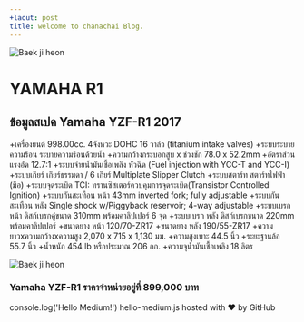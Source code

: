 ```yaml
---
+laout: post
title: welcome to chanachai Blog.
---
```

![Baek ji heon](https://s-media-cache-ak0.pinimg.com/originals/c5/71/ae/c571aeb0cb89da322819c49779ed2ee0.jpg)
# YAMAHA R1 

## ข้อมูลสเปค Yamaha YZF-R1 2017

+เครื่องยนต์ 998.00cc. 4จังหวะ DOHC 16 วาล์ว (titanium intake valves)
+ระบบระบายความร้อน ระบายความร้อนด้วยน้ำ
+ความกว้างกระบอกสูบ x ช่วงชัก 78.0 x 52.2mm
+อัตราส่วนแรงอัด 12.7:1
+ระบบจ่ายน้ำมันเชื้อเพลิง หัวฉีด (Fuel injection with YCC-T and YCC-I)
+ระบบเกียร์ เกียร์ธรรมดา / 6 เกียร์ Multiplate Slipper Clutch
+ระบบสตาร์ท สตาร์ทไฟฟ้า (มือ)
+ระบบจุดระเบิด TCI: ทรานซิสเตอร์ควบคุมการจุดระเบิด(Transistor Controlled Ignition)
+ระบบกันสะเทือน หน้า 43mm inverted fork; fully adjustable
+ระบบกันสะเทือน หลัง Single shock w/Piggyback reservoir; 4-way adjustable
+ระบบเบรก หน้า ดิสก์เบรกคู่ขนาด 310mm พร้อมคาลิปเปอร์ 6 จุด
+ระบบเบรก หลัง ดิสก์เบรกขนาด 220mm พร้อมคาลิปเปอร์
+ขนาดยาง หน้า 120/70-ZR17
+ขนาดยาง หลัง 190/55-ZR17
+ความยาวxความกว้างxความสูง 2,070 x 715 x 1,130 มม.
+ความสูงเบาะ 44.5 นิ้ว
+ระยะฐานล้อ 55.7 นิ้ว
+น้ำหนัก 454 lb หรือประมาณ 206 กก.
+ความจุน้ำมันเชื้อเพลิง 18 ลิตร


![Baek ji heon](https://www.bikeandmotor.com/wp-content/uploads/2015/03/Yamaha-YZF-R1-2015.jpg)
### Yamaha YZF-R1 ราคาจำหน่ายอยู่ที่ 899,000 บาท 

console.log('Hello Medium!')
hello-medium.js hosted with ❤ by GitHub

